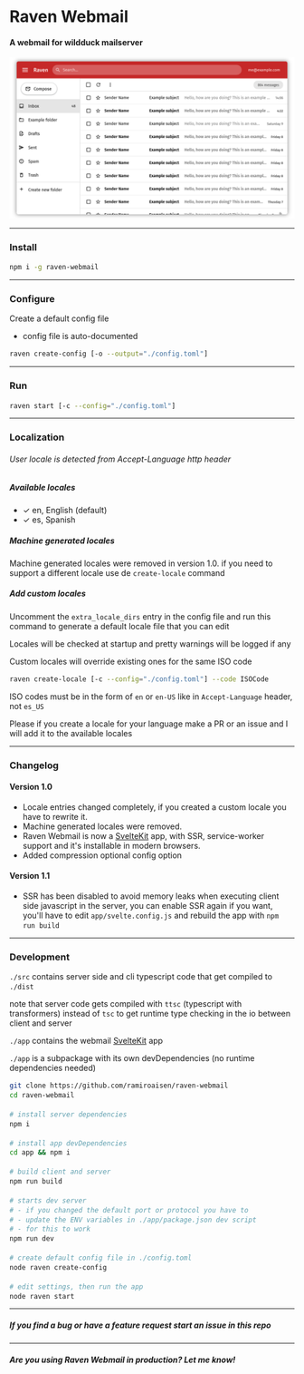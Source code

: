 # Raven Webmail
#### A webmail for wildduck mailserver

![Raven Webmail](https://github.com/ramiroaisen/raven-webmail/raw/master/raven-webmail.png)

---

### Install
```sh
npm i -g raven-webmail
```

---

### Configure
Create a default config file
- config file is auto-documented

```sh
raven create-config [-o --output="./config.toml"]
```

---

### Run
```sh
raven start [-c --config="./config.toml"]
```

---

### Localization
###### User locale is detected from Accept-Language http header

##### Available locales

- ✓ en, English (default)
- ✓ es, Spanish

##### Machine generated locales
Machine generated locales were removed in version 1.0.
if you need to support a different locale use de `create-locale` command

##### Add custom locales
Uncomment the `extra_locale_dirs` entry in the config file 
and run this command to generate a default locale file that you can edit

Locales will be checked at startup and pretty warnings will be logged if any 

Custom locales will override existing ones for the same ISO code

```sh
raven create-locale [-c --config="./config.toml"] --code ISOCode
```

ISO codes must be in the form of `en` or `en-US` like in `Accept-Language` header, not `es_US`  

Please if you create a locale for your language make a PR or an issue and I will add it to the available locales

---

### Changelog
#### Version 1.0
- Locale entries changed completely, if you created a custom locale you have to rewrite it.
- Machine generated locales were removed.
- Raven Webmail is now a [SvelteKit](https://kit.svelte.dev) app, with SSR, service-worker support and it's installable in modern browsers.
- Added compression optional config option
#### Version 1.1
- SSR has been disabled to avoid memory leaks when executing client side javascript in the server, you can enable SSR again if you want, you'll have to edit `app/svelte.config.js` and rebuild the app with `npm run build`

---



### Development
`./src` contains server side and cli typescript code that get compiled to `./dist`

note that server code gets compiled with `ttsc` (typescript with transformers) instead of `tsc` to get runtime type checking in the io between client and server

`./app` contains the webmail [SvelteKit](https://kit.svelte.dev) app

`./app` is a subpackage with its own devDependencies (no runtime dependencies needed)

```sh
git clone https://github.com/ramiroaisen/raven-webmail
cd raven-webmail

# install server dependencies
npm i

# install app devDependencies
cd app && npm i

# build client and server
npm run build

# starts dev server 
# - if you changed the default port or protocol you have to 
# - update the ENV variables in ./app/package.json dev script
# - for this to work
npm run dev

# create default config file in ./config.toml
node raven create-config

# edit settings, then run the app
node raven start
```
---

##### If you find a bug or have a feature request start an issue in this repo

----

##### Are you using Raven Webmail in production? Let me know!